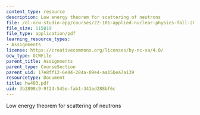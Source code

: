 ```yaml
---
content_type: resource
description: Low energy theorem for scattering of neutrons
file: /ol-ocw-studio-app/courses/22-101-applied-nuclear-physics-fall-2003/3b2898c99f24545efab1341ed288bf6c_hw403.pdf
file_size: 115819
file_type: application/pdf
learning_resource_types:
- Assignments
license: https://creativecommons.org/licenses/by-nc-sa/4.0/
ocw_type: OCWFile
parent_title: Assignments
parent_type: CourseSection
parent_uid: 17e8ff12-6e84-284a-09e4-aa15bea7a139
resourcetype: Document
title: hw403.pdf
uid: 3b2898c9-9f24-545e-fab1-341ed288bf6c
---
```

Low energy theorem for scattering of neutrons